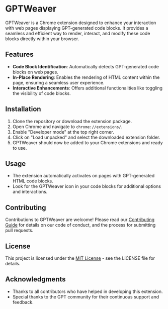 # GPTWeaver

GPTWeaver is a Chrome extension designed to enhance your interaction with web pages displaying GPT-generated code blocks. It provides a seamless and efficient way to render, interact, and modify these code blocks directly within your browser.

## Features

- **Code Block Identification**: Automatically detects GPT-generated code blocks on web pages.
- **In-Place Rendering**: Enables the rendering of HTML content within the page, ensuring a seamless user experience.
- **Interactive Enhancements**: Offers additional functionalities like toggling the visibility of code blocks.

## Installation

1. Clone the repository or download the extension package.
2. Open Chrome and navigate to `chrome://extensions/`.
3. Enable "Developer mode" at the top right corner.
4. Click on "Load unpacked" and select the downloaded extension folder.
5. GPTWeaver should now be added to your Chrome extensions and ready to use.

## Usage

- The extension automatically activates on pages with GPT-generated HTML code blocks.
- Look for the GPTWeaver icon in your code blocks for additional options and interactions.

## Contributing

Contributions to GPTWeaver are welcome! Please read our [Contributing Guide](CONTRIBUTING.md) for details on our code of conduct, and the process for submitting pull requests.

## License

This project is licensed under the [MIT License](LICENSE) - see the LICENSE file for details.

## Acknowledgments

- Thanks to all contributors who have helped in developing this extension.
- Special thanks to the GPT community for their continuous support and feedback.
